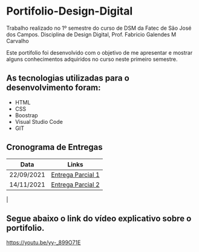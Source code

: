 # Portifolio-Design-Digital
Trabalho realizado no 1º semestre do curso de DSM da Fatec de São José dos Campos. 
Disciplina de Design Digital, Prof. Fabricio Galendes M Carvalho

Este portifolio foi desenvolvido com o objetivo de me apresentar e mostrar alguns conhecimentos adquiridos no curso neste primeiro semestre.

## As tecnologias utilizadas para o desenvolvimento foram:

- HTML
- CSS
- Boostrap
- Visual Studio Code
- GIT


## Cronograma de Entregas

| Data | Links |
| ------ | ------ |
|    22/09/2021    |[Entrega Parcial 1](https://github.com/prsilva/Portifolio-Design-Digital/releases/tag/Entrega-01)|
|    14/11/2021    |[Entrega Parcial 2](https://github.com/prsilva/Portifolio-Design-Digital/releases/tag/Entrega-02)|
|    


## Segue abaixo o link do vídeo explicativo sobre o portifolio. 

https://youtu.be/yy-_899O71E
